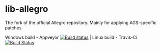 # lib-allegro
The fork of the official Allegro repository. Mainly for applying AGS-specific patches.

Windows build - Appveyor [![Build status](https://ci.appveyor.com/api/projects/status/sarflm3m40ng9e6q/branch/allegro-4.4.2-agspatch?svg=true)](https://ci.appveyor.com/project/ags-ci-user/lib-allegro-kya05/branch/allegro-4.4.2-agspatch) | 
Linux build - Travis-Ci [![Build Status](https://travis-ci.com/adventuregamestudio/lib-allegro.svg?branch=allegro-4.4.2-agspatch)](https://travis-ci.com/adventuregamestudio/lib-allegro)
